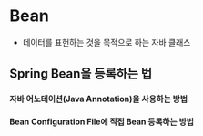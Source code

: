 # Bean 

* 데이터를 표헌하는 것을 목적으로 하는 자바 클래스


<h2>Spring Bean을 등록하는 법 </h2> 

<h4>자바 어노테이션(Java Annotation)을 사용하는 방법 </h4> 

<h4>Bean Configuration File에 직접 Bean 등록하는 방법</h4>

